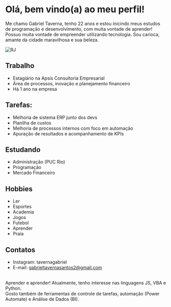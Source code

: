 # Olá, bem vindo(a) ao meu perfil!

Me chamo Gabriel Taverna, tenho 22 anos e estou inicindo meus estudos de programação e desenvolvimento, com muita vontade de aprender! 
Possuo muita vontade de empreender utilizando tecnologia. Sou carioca, amante da cidade maravilhosa e sua beleza.

![RJ](https://user-images.githubusercontent.com/108819527/177806377-0c5fa1f7-cb36-4744-8bcb-ab4ff4b3099b.jpg)

## Trabalho
- Estagiário na Apsis Consultoria Empresarial
- Área de processos, inovação e planejamento financeiro
- Há 1 ano na empresa

## Tarefas:
- Melhoria de sistema ERP junto dos devs
- Planilha de custos
- Melhoria de processos internos com foco em automação
- Apuração de resultados e acompanhamento de KPIs

## Estudando
- Administração (PUC Rio)
- Programação
- Mercado Financeiro

## Hobbies
- Ler
- Esportes
- Academia
- Jogos
- Futebol
- Aprender
- Praia

## Contatos
- Instagram: tavernagabriel
- E-mail: gabrieltavernasantos2@gmail.com

<br />Aprender e aprender!
Atualmente, tenho interesse nas linguagens JS, VBA e Python.<br />
Gosto também de ferramentas de controle de tarefas, automação (Power Automate) e Análise de Dados (BI).
